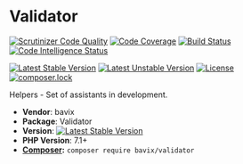 # Validator

[![Scrutinizer Code Quality](https://scrutinizer-ci.com/g/bavix/validator/badges/quality-score.png?b=master)](https://scrutinizer-ci.com/g/bavix/validator/?branch=master)
[![Code Coverage](https://scrutinizer-ci.com/g/bavix/validator/badges/coverage.png?b=master)](https://scrutinizer-ci.com/g/bavix/validator/?branch=master)
[![Build Status](https://scrutinizer-ci.com/g/bavix/validator/badges/build.png?b=master)](https://scrutinizer-ci.com/g/bavix/validator/build-status/master)
[![Code Intelligence Status](https://scrutinizer-ci.com/g/bavix/validator/badges/code-intelligence.svg?b=master)](https://scrutinizer-ci.com/code-intelligence)

[![Latest Stable Version](https://poser.pugx.org/bavix/helpers/v/stable)](https://packagist.org/packages/bavix/validator)
[![Latest Unstable Version](https://poser.pugx.org/bavix/helpers/v/unstable)](https://packagist.org/packages/bavix/validator)
[![License](https://poser.pugx.org/bavix/validator/license)](https://packagist.org/packages/bavix/validator)
[![composer.lock](https://poser.pugx.org/bavix/validator/composerlock)](https://packagist.org/packages/bavix/validator)

Helpers - Set of assistants in development.

* **Vendor**: bavix
* **Package**: Validator
* **Version**: [![Latest Stable Version](https://poser.pugx.org/bavix/validator/v/stable)](https://packagist.org/packages/bavix/validator)
* **PHP Version**: 7.1+ 
* **[Composer](https://getcomposer.org/):** `composer require bavix/validator`
